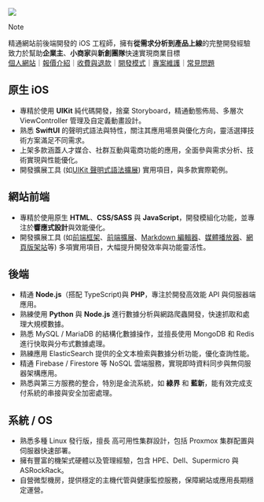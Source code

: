 ![](https://github-readme-stats.vercel.app/api?username=pardnchiu&show_icons=true&theme=default)

> [!NOTE]
> 精通網站前後端開發的 iOS 工程師，擁有**從需求分析到產品上線**的完整開發經驗<br>
> 致力於幫助**企業主**、**小商家**與**新創團隊**快速實現商業目標<br>
> [個人網站](https://pardn.io/)｜[報價介紹](https://pardn.io/?folder=about&target=pricing_details)｜[收費與退款](https://pardn.io/?folder=about&target=pricing_model)｜[開發模式](https://pardn.io/?folder=about&target=development)｜[專案維護](https://pardn.io/?folder=about&target=project_maintenance)｜[常見問題](https://pardn.io/?folder=about&target=faq)

## 原生 iOS
- 專精於使用 **UIKit** 純代碼開發，捨棄 Storyboard，精通動態佈局、多層次 ViewController 管理及自定義動畫設計。
- 熟悉 **SwiftUI** 的聲明式語法與特性，關注其應用場景與優化方向，靈活選擇技術方案滿足不同需求。
- 上架多款涵蓋人才媒合、社群互動與電商功能的應用，全面參與需求分析、技術實現與性能優化。
- 開發擴展工具 (如[UIKit 聲明式語法擴展](https://github.com/pardnchiu/ExSwift)) 實用項目，與多款實際範例。

## 網站前端
- 專精於使用原生 **HTML**、**CSS/SASS** 與 **JavaScript**，開發模組化功能，並專注於**響應式設計**與效能優化。
- 開發擴展工具 (如[前端框架](https://pardn.io/QuickUI)、[前端擴展](https://pardn.io/RenderJS)、[Markdown 編輯器](https://pardn.io/NanoMD)、[媒體播放器](https://pardn.io/FlexPlyr)、[網頁版架站](https://pardn.io/website-builder)等) 多項實用項目，大幅提升開發效率與功能靈活性。

## 後端
- 精通 **Node.js**（搭配 TypeScript)與 **PHP**，專注於開發高效能 API 與伺服器端應用。
- 熟練使用 **Python** 與 **Node.js** 進行數據分析與網路爬蟲開發，快速抓取和處理大規模數據。
- 熟悉 MySQL / MariaDB 的結構化數據操作，並擅長使用 MongoDB 和 Redis 進行快取與分布式數據處理。
- 熟練應用 ElasticSearch 提供的全文本檢索與數據分析功能，優化查詢性能。
- 精通 Firebase / Firestore 等 NoSQL 雲端服務，實現即時資料同步與無伺服器架構應用。
- 熟悉與第三方服務的整合，特別是金流系統，如 **綠界** 和 **藍新**，能有效完成支付系統的串接與安全加密處理。

## 系統 / OS
- 熟悉多種 Linux 發行版，擅長 高可用性集群設計，包括 Proxmox 集群配置與伺服器快速部署。
- 擁有豐富的機架式硬體以及管理經驗，包含 HPE、Dell、Supermicro 與 ASRockRack。
- 自營微型機房，提供穩定的主機代管與健康監控服務，保障網站或應用長期穩定運營。
